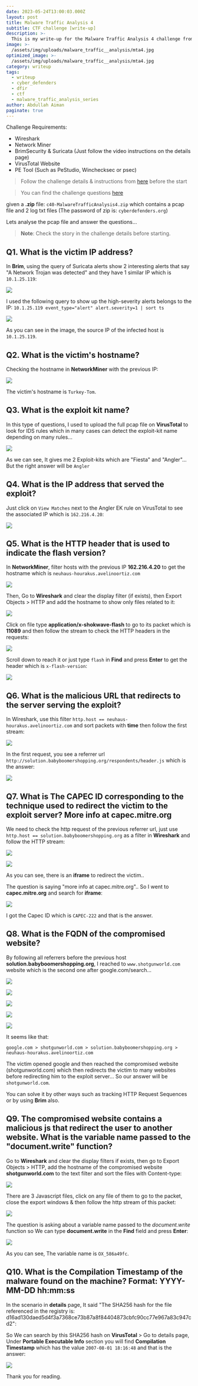 ```yaml
---
date: 2023-05-24T13:00:03.000Z
layout: post
title: Malware Traffic Analysis 4
subtitle: CTF challenge [write-up]
description: >-
  This is my write-up for the Malware Traffic Analysis 4 challenge from CyberDefenders platform
image: >-
  /assets/img/uploads/malware_traffic__analysis/mta4.jpg
optimized_image: >-
  /assets/img/uploads/malware_traffic__analysis/mta4.jpg
category: writeup
tags:
  - writeup
  - cyber_defenders
  - dfir
  - ctf
  - malware_traffic_analysis_series
author: Abdullah Aiman
paginate: true
---
```


Challenge Requirements:
- Wireshark
- Network Miner
- BrimSecurity & Suricata (Just follow the video instructions on the details page)
- VirusTotal Website
- PE Tool (Such as PeStudio, Winchecksec or psec)

> Follow the challenge details & instructions from [here](https://cyberdefenders.org/blueteam-ctf-challenges/57#nav-overview) before the start

> You can find the challenge questions [here](https://cyberdefenders.org/blueteam-ctf-challenges/57#nav-questions)

given a **.zip** file: `c40-MalwareTrafficAnalysis4.zip` which contains a pcap file and 2 log txt files (The password of zip is: `cyberdefenders.org`)

Lets analyse the pcap file and answer the questions...

> **Note**: Check the story in the challenge details before starting.

## Q1. What is the victim IP address?

In **Brim**, using the query of Suricata alerts show 2 interesting alerts that say "A Network Trojan was detected" and they have 1 similar IP which is `10.1.25.119`:

![](/assets/img/uploads/malware_traffic__analysis/mta4/1.png)

I used the following query to show up the high-severity alerts belongs to the IP: `10.1.25.119 event_type="alert" alert.severity=1 | sort ts`

![](/assets/img/uploads/malware_traffic__analysis/mta4/2.png)

As you can see in the image, the source IP of the infected host is `10.1.25.119`.

## Q2. What is the victim's hostname?

Checking the hostname in **NetworkMiner** with the previous IP:

![](/assets/img/uploads/malware_traffic__analysis/mta4/3.png)

The victim's hostname is `Turkey-Tom`.

## Q3. What is the exploit kit name?

In this type of questions, I used to upload the full pcap file on **VirusTotal** to look for IDS rules which in many cases can detect the exploit-kit name depending on many rules...

![](/assets/img/uploads/malware_traffic__analysis/mta4/4.png)

As we can see, It gives me 2 Exploit-kits which are "Fiesta" and "Angler"...
But the right answer will be `Angler`

## Q4. What is the IP address that served the exploit?

Just click on `View Matches` next to the Angler EK rule on VirusTotal to see the associated IP which is `162.216.4.20`:

![](/assets/img/uploads/malware_traffic__analysis/mta4/5.png)

## Q5. What is the HTTP header that is used to indicate the flash version?

In **NetworkMiner**, filter hosts with the previous IP **162.216.4.20** to get the hostname which is `neuhaus-hourakus.avelinoortiz.com`

![](/assets/img/uploads/malware_traffic__analysis/mta4/6.png)

Then, Go to **Wireshark** and clear the display filter (if exists), then Export Objects > HTTP and add the hostname to show only files related to it:

![](/assets/img/uploads/malware_traffic__analysis/mta4/7.png)

Click on file type **application/x-shokwave-flash** to go to its packet which is **11089** and then follow the stream to check the HTTP headers in the requests:

![](/assets/img/uploads/malware_traffic__analysis/mta4/8.png)

Scroll down to reach it or just type `flash` in **Find** and press **Enter** to get the header which is `x-flash-version`:

![](/assets/img/uploads/malware_traffic__analysis/mta4/9.png)

## Q6. What is the malicious URL that redirects to the server serving the exploit?

In Wireshark, use this filter `http.host == neuhaus-hourakus.avelinoortiz.com` and sort packets with **time** then follow the first stream:

![](/assets/img/uploads/malware_traffic__analysis/mta4/10.png)

In the first request, you see a referrer url `http://solution.babyboomershopping.org/respondents/header.js` which is the answer:

![](/assets/img/uploads/malware_traffic__analysis/mta4/11.png)

## Q7. What is The CAPEC ID corresponding to the technique used to redirect the victim to the exploit server? More info at capec.mitre.org

We need to check the http request of the previous referrer url, just use `http.host == solution.babyboomershopping.org` as a filter in **Wireshark** and follow the HTTP stream:

![](/assets/img/uploads/malware_traffic__analysis/mta4/12.png)

![](/assets/img/uploads/malware_traffic__analysis/mta4/13.png)

As you can see, there is an **iframe** to redirect the victim..

The question is saying "more info at capec.mitre.org".. So I went to **capec.mitre.org** and search for **iframe**:

![](/assets/img/uploads/malware_traffic__analysis/mta4/14.png)

I got the Capec ID which is `CAPEC-222` and that is the answer.

## Q8. What is the FQDN of the compromised website?

By following all referrers before the previous host **solution.babyboomershopping.org**, I reached to `www.shotgunworld.com` website which is the second one after google.com/search...

![](/assets/img/uploads/malware_traffic__analysis/mta4/15.png)

![](/assets/img/uploads/malware_traffic__analysis/mta4/16.png)

![](/assets/img/uploads/malware_traffic__analysis/mta4/17.png)

![](/assets/img/uploads/malware_traffic__analysis/mta4/18.png)

![](/assets/img/uploads/malware_traffic__analysis/mta4/19.png)

It seems like that:

`google.com > shotgunworld.com > solution.babyboomershopping.org >  neuhaus-hourakus.avelinoortiz.com`

The victim opened google and then reached the compromised website (shotgunworld.com) which then redirects the victim to many websites before redirecting him to the exploit server... So our answer will be `shotgunworld.com`.

You can solve it by other ways such as tracking HTTP Request Sequences or by using **Brim** also.

## Q9. The compromised website contains a malicious js that redirect the user to another website. What is the variable name passed to the "document.write" function?

Go to **Wireshark** and clear the display filters if exists, then go to Export Objects > HTTP, add the hostname of the compromised website **shotgunworld.com** to the text filter and sort the files with Content-type:

![](/assets/img/uploads/malware_traffic__analysis/mta4/20.png)

There are 3 Javascript files, click on any file of them to go to the packet, close the export windows & then follow the http stream of this packet:

![](/assets/img/uploads/malware_traffic__analysis/mta4/21.png)

The question is asking about a variable name passed to the *document.write* function so We can type **document.write** in the **Find** field and press **Enter**:

![](/assets/img/uploads/malware_traffic__analysis/mta4/22.png)

As you can see, The variable name is `OX_586a49fc`.

## Q10. What is the Compilation Timestamp of the malware found on the machine? Format: YYYY-MM-DD hh:mm:ss

In the scenario in **details** page, It said "The SHA256 hash for the file referenced in the registry is: d16ad130daed5d4f3a7368ce73b87a8f84404873cbfc90cc77e967a83c947cd2":

So We can search by this SHA256 hash on **VirusTotal** > Go to details page, Under **Portable Executable Info** section you will find **Compilation Timestamp** which has the value `2007-08-01 18:16:48` and that is the answer:

![](/assets/img/uploads/malware_traffic__analysis/mta4/23.png)

Thank you for reading.